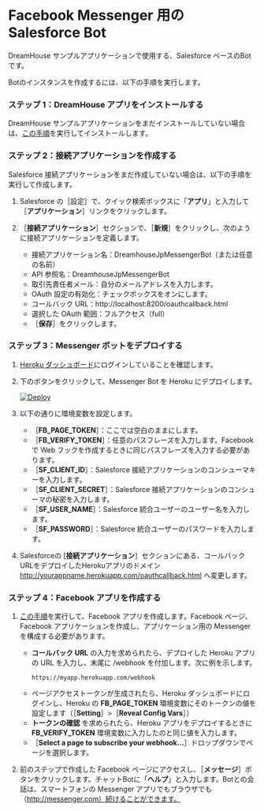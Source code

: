 # Facebook Messenger 用の Salesforce Bot

DreamHouse サンプルアプリケーションで使用する、Salesforce ベースのBotです。

Botのインスタンスを作成するには、以下の手順を実行します。

### ステップ 1：DreamHouse アプリをインストールする

DreamHouse サンプルアプリケーションをまだインストールしていない場合は、[この手順](http://dreamhouseappjp.io/installation/)を実行してインストールします。

### ステップ 2：接続アプリケーションを作成する

Salesforce 接続アプリケーションをまだ作成していない場合は、以下の手順を実行して作成します。

1. Salesforce の［設定］で、クイック検索ボックスに「**アプリ**」と入力して［**アプリケーション**］リンクをクリックします。

1. ［**接続アプリケーション**］セクションで、［**新規**］をクリックし、次のように接続アプリケーションを定義します。

    - 接続アプリケーション名：DreamhouseJpMessengerBot（または任意の名前）
    - API 参照名：DreamhouseJpMessengerBot
    - 取引先責任者メール：自分のメールアドレスを入力します。
    - OAuth 設定の有効化：チェックボックスをオンにします。
    - コールバック URL：http://localhost:8200/oauthcallback.html
    - 選択した OAuth 範囲：フルアクセス（full）
    - ［**保存**］をクリックします。

### ステップ 3：Messenger ボットをデプロイする

1. [Heroku ダッシュボード](https://dashboard.heroku.com/)にログインしていることを確認します。
1. 下のボタンをクリックして、Messenger Bot を Heroku にデプロイします。

    [![Deploy](https://www.herokucdn.com/deploy/button.png)](https://heroku.com/deploy)

1. 以下の通りに環境変数を設定します。

    - ［**FB_PAGE_TOKEN**］：ここでは空白のままにします。
    - ［**FB_VERIFY_TOKEN**］：任意のパスフレーズを入力します。Facebook で Web フックを作成するときに同じパスフレーズを入力する必要があります。
    - ［**SF_CLIENT_ID**］：Salesforce 接続アプリケーションのコンシューマキーを入力します。
    - ［**SF_CLIENT_SECRET**］：Salesforce 接続アプリケーションのコンシューマの秘密を入力します。
    - ［**SF_USER_NAME**］：Salesforce 統合ユーザーのユーザー名を入力します。
    - ［**SF_PASSWORD**］：Salesforce 統合ユーザーのパスワードを入力します。

1. Salesforceの [**接続アプリケーション**］セクションにある、コールバック URLをデプロイしたHerokuアプリのドメイン http://yourappname.herokuapp.com/oauthcallback.html へ変更します。

### ステップ 4：Facebook アプリを作成する

1. [この手順](https://developers.facebook.com/docs/messenger-platform/quickstart?locale=ja_JP)を実行して、Facebook アプリを作成します。Facebook ページ、Facebook アプリケーションを作成し、アプリケーション用の Messenger を構成する必要があります。

    - **コールバック URL** の入力を求められたら、デプロイした Heroku アプリの URL を入力し、末尾に /webhook を付加します。次に例を示します。
        ```
        https://myapp.herokuapp.com/webhook
        ```
    - ページアクセストークンが生成されたら、Heroku ダッシュボードにログインし、Heroku の **FB_PAGE_TOKEN** 環境変数にそのトークンの値を設定します（［**Setting**］>［**Reveal Config Vars**］）
    - **トークンの確認** を求められたら、Heroku アプリをデプロイするときに **FB_VERIFY_TOKEN** 環境変数に入力したのと同じ値を入力します。
    - ［**Select a page to subscribe your webhook...**］ドロップダウンでページを選択します。

1. 前のステップで作成した Facebook ページにアクセスし、［**メッセージ**］ボタンをクリックします。チャットBotに「**ヘルプ**」と入力します。Botとの会話は、スマートフォンの Messenger アプリでもブラウザでも（http://messenger.com）続けることができます。
